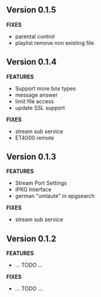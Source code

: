 ## Version 0.1.5

**FIXES**

* parental control
* playlist remove non existing file

## Version 0.1.4

**FEATURES**

* Support more box types
* message answer
* limit file access
* update SSL support

**FIXES**

* stream sub service
* ET4000 remote

## Version 0.1.3

**FEATURES**

* Stream Port Settings
* IPKG Interface
* german "umlaute" in epgsearch

**FIXES**

* stream sub service


## Version 0.1.2


**FEATURES**

* ... TODO ...

**FIXES**

* ... TODO ...

